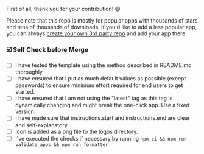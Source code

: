 First of all, thank you for your contribution! 😄

Please note that this repo is mostly for popular apps with thousands of stars and tens of thousands of downloads. If you'd like to add a less popular app, you can always [create your own 3rd party repo](https://github.com/caprover/one-click-apps#build-your-own-one-click-app-repository) and add your app there.


### ☑️ Self Check before Merge

- [ ] I have tested the template using the method described in README.md thoroughly
- [ ] I have ensured that I put as much default values as possible (except passwords) to ensure minimum effort required for end users to get started.
- [ ] I have ensured that I am not using the "latest" tag as this tag is dynamically changing and might break the one-click app. Use a fixed version.
- [ ] I have made sure that instructions.start and instructions.end are clear and self-explanatory.
- [ ] Icon is added as a png file to the logos directory.
- [ ] I've executed the checks if necessary by running `npm ci && npm run validate_apps && npm run formatter`
